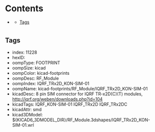 



Contents
========

* [](#)
	* [Tags](#tags)

# 

## Tags

- index: 11228
- hexID: 
- oompType: FOOTPRINT
- oompSize: kicad
- oompColor: kicad-footprints
- oompDesc: RF_Module
- oompIndex: IQRF_TRx2D_KON-SIM-01
- oompName: kicad-footprints/RF_Module/IQRF_TRx2D_KON-SIM-01
- kicadDesc: 8 pin SIM connector for IQRF TR-x2D(C)(T) modules, http://iqrf.org/weben/downloads.php?id=104
- kicadTags: IQRF_KON-SIM-01 IQRF_TRx2D IQRF_TRx2DC
- kicadAttr: smd
- kicad3DModel: ${KICAD6_3DMODEL_DIR}/RF_Module.3dshapes/IQRF_TRx2D_KON-SIM-01.wrl
